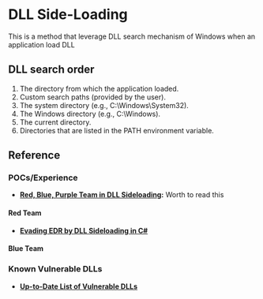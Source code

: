 # DLL Side-Loading
This is a method that leverage DLL search mechanism of Windows when an application load DLL

## DLL search order
1. The directory from which the application loaded.
2. Custom search paths (provided by the user).
3. The system directory (e.g., C:\Windows\System32).
4. The Windows directory (e.g., C:\Windows).
5. The current directory.
6. Directories that are listed in the PATH environment variable.

## Reference

### POCs/Experience

- **[Red, Blue, Purple Team in DLL Sideloading](https://www.cybereason.com/blog/threat-analysis-report-dll-side-loading-widely-abused):** Worth to read this

#### Red Team
- **[Evading EDR by DLL Sideloading in C#](https://globetech.biz/index.php/2023/05/19/evading-edr-by-dll-sideloading-in-csharp/)**

#### Blue Team

### Known Vulnerable DLLs

- **[Up-to-Date List of Vulnerable DLLs](https://hijacklibs.net/)**
